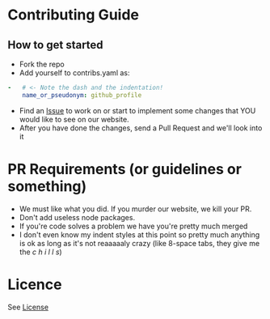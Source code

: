 # Contributing Guide

## How to get started

- Fork the repo
- Add yourself to contribs.yaml as:
```yaml
-   # <- Note the dash and the indentation!
    name_or_pseudonym: github_profile
```
- Find an [Issue](https://github.com/BoogeyBots/boogeybots-blog/issues) to work on or start to implement some changes that YOU would like to see on our website.
- After you have done the changes, send a Pull Request and we'll look into it

# PR Requirements (or guidelines or something)
- We must like what you did. If you murder our website, we kill your PR.
- Don't add useless node packages.
- If you're code solves a problem we have you're pretty much merged
- I don't even know my indent styles at this point so pretty much anything is ok as long as it's not reaaaaaly crazy (like 8-space tabs, they give me the *c h i l l s*)

# Licence

See [License](./LICENSE)